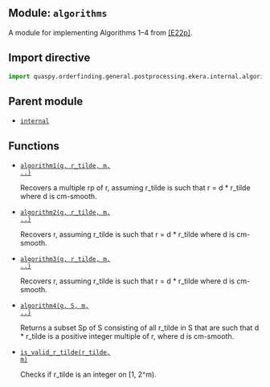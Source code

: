 ## Module: <code>algorithms</code>
A module for implementing Algorithms 1–4 from [[E22p]](https://doi.org/10.48550/arXiv.2201.07791).

## Import directive
```python
import quaspy.orderfinding.general.postprocessing.ekera.internal.algorithms
```

## Parent module
- [<code>internal</code>](../README.md)

## Functions
- [<code>algorithm1(g, r_tilde, m, ..)</code>](algorithm1.md)

  Recovers a multiple rp of r, assuming r_tilde is such that r = d * r_tilde where d is cm-smooth.

- [<code>algorithm2(g, r_tilde, m, ..)</code>](algorithm2.md)

  Recovers r, assuming r_tilde is such that r = d * r_tilde where d is cm-smooth.

- [<code>algorithm3(g, r_tilde, m, ..)</code>](algorithm3.md)

  Recovers r, assuming r_tilde is such that r = d * r_tilde where d is cm-smooth.

- [<code>algorithm4(g, S, m, ..)</code>](algorithm4.md)

  Returns a subset Sp of S consisting of all r_tilde in S that are such that d * r_tilde is a positive integer multiple of r, where d is cm-smooth.

- [<code>is_valid_r_tilde(r_tilde, m)</code>](is_valid_r_tilde.md)

  Checks if r_tilde is an integer on [1, 2^m).

